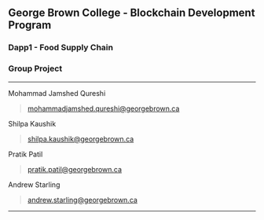 ## George Brown College - Blockchain Development Program
### Dapp1 - Food Supply Chain
### Group Project
-----
Mohammad Jamshed Qureshi
> mohammadjamshed.qureshi@georgebrown.ca

Shilpa Kaushik
> shilpa.kaushik@georgebrown.ca

Pratik Patil
> pratik.patil@georgebrown.ca

Andrew Starling
> andrew.starling@georgebrown.ca
-----

